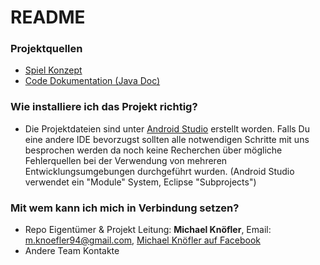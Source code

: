 # README #


### Projektquellen  ###
* [Spiel Konzept](https://drive.google.com/open?id=1-NhP0cXDw06AOP4V4L87GUbFk3HVjYxD_LFCkEy8y4I&authuser=0)
* [Code Dokumentation (Java Doc)](https://drive.google.com/folderview?id=0B9JTy2oH8hwrbE1sVWxCbDdqbzA&usp=sharing)
### Wie installiere ich das Projekt richtig? ###
* Die Projektdateien sind unter [Android Studio](https://developer.android.com/sdk/index.html) erstellt worden. Falls Du eine andere IDE bevorzugst sollten alle 
  notwendigen Schritte mit uns besprochen werden da noch keine Recherchen über mögliche Fehlerquellen bei der Verwendung von mehreren Entwicklungsumgebungen
  durchgeführt wurden. (Android Studio verwendet ein "Module" System, Eclipse "Subprojects")


### Mit wem kann ich mich in Verbindung setzen? ###

* Repo Eigentümer & Projekt Leitung: **Michael Knöfler**, Email: <m.knoefler94@gmail.com>, [Michael Knöfler auf Facebook](https://www.facebook.com/Mknoefler22)
* Andere Team Kontakte